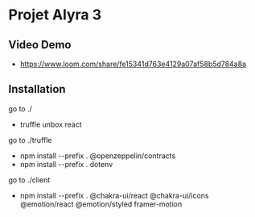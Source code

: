# Projet Alyra 3

## Video Demo
 - https://www.loom.com/share/fe15341d763e4129a07af58b5d784a8a

## Installation
go to ./  
 - truffle unbox react
  
go to ./truffle  
 - npm install --prefix . @openzeppelin/contracts
 - npm install --prefix .  dotenv

go to ./client
 - npm install --prefix .  @chakra-ui/react @chakra-ui/icons @emotion/react @emotion/styled framer-motion
